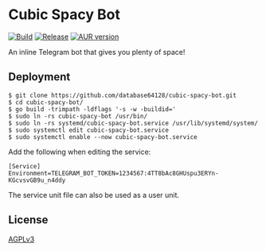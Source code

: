 # Cubic Spacy Bot

[![Build](https://github.com/database64128/cubic-spacy-bot/actions/workflows/build.yml/badge.svg)](https://github.com/database64128/cubic-spacy-bot/actions/workflows/build.yml)
[![Release](https://github.com/database64128/cubic-spacy-bot/actions/workflows/release.yml/badge.svg)](https://github.com/database64128/cubic-spacy-bot/actions/workflows/release.yml)
[![AUR version](https://img.shields.io/aur/version/cubic-spacy-bot-git?label=cubic-spacy-bot-git)](https://aur.archlinux.org/packages/cubic-spacy-bot-git)

An inline Telegram bot that gives you plenty of space!

## Deployment

```console
$ git clone https://github.com/database64128/cubic-spacy-bot.git
$ cd cubic-spacy-bot/
$ go build -trimpath -ldflags '-s -w -buildid='
$ sudo ln -rs cubic-spacy-bot /usr/bin/
$ sudo ln -rs systemd/cubic-spacy-bot.service /usr/lib/systemd/system/
$ sudo systemctl edit cubic-spacy-bot.service
$ sudo systemctl enable --now cubic-spacy-bot.service
```

Add the following when editing the service:

```systemd
[Service]
Environment=TELEGRAM_BOT_TOKEN=1234567:4TT8bAc8GHUspu3ERYn-KGcvsvGB9u_n4ddy
```

The service unit file can also be used as a user unit.

## License

[AGPLv3](LICENSE)
